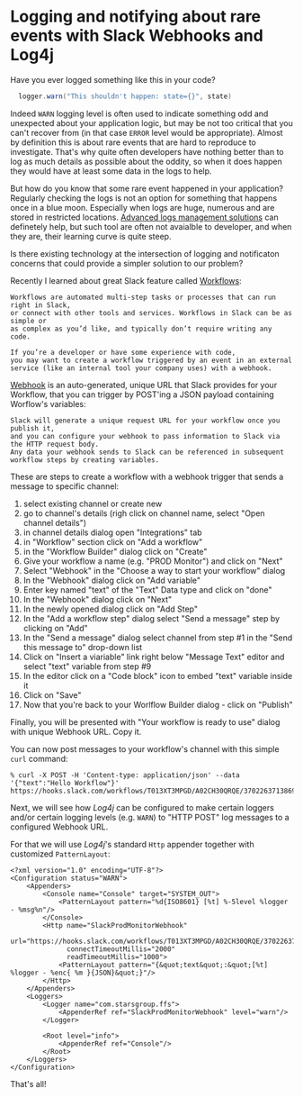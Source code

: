 # Logging and notifying about rare events with Slack Webhooks and Log4j

Have you ever logged something like this in your code?

```java
  logger.warn("This shouldn't happen: state={}", state)
```

Indeed `WARN` logging level is often used to indicate something odd and unexpected about your application logic, but
may be not too critical that you can't recover from (in that case `ERROR` level would be appropriate).
Almost by definition this is about rare events that are hard to reproduce to investigate.
That's why quite often developers have nothing better than to log as much details as possible about the oddity, so
when it does happen they would have at least some data in the logs to help.

But how do you know that some rare event happened in your application?
Regularly checking the logs is not an option for something that happens once in a blue moon.
Especially when logs are huge, numerous and are stored in restricted locations.
[Advanced logs management solutions](https://www.elastic.co/what-is/elk-stack) can definetely help, but
such tool are often not avaialble to developer, and when they are, their learning curve is quite steep.

Is there existing technology at the intersection of logging and notificaton concerns that could provide a simpler
solution to our problem?

Recently I learned about great Slack feature called [Workflows](https://api.slack.com/workflows):

```
Workflows are automated multi-step tasks or processes that can run right in Slack,
or connect with other tools and services. Workflows in Slack can be as simple or
as complex as you’d like, and typically don’t require writing any code.

If you’re a developer or have some experience with code,
you may want to create a workflow triggered by an event in an external
service (like an internal tool your company uses) with a webhook.
```

[Webhook](https://slack.com/intl/en-ca/help/articles/360041352714-Create-more-advanced-workflows-using-webhooks) is an
auto-generated, unique URL that Slack provides for your Workflow, that you can trigger by POST'ing a JSON payload
containing Worflow's variables:

```
Slack will generate a unique request URL for your workflow once you publish it,
and you can configure your webhook to pass information to Slack via the HTTP request body.
Any data your webhook sends to Slack can be referenced in subsequent workflow steps by creating variables.
```

These are steps to create a workflow with a webhook trigger that sends a message to specific channel:

1. select existing channel or create new
2. go to channel's details (righ click on channel name, select "Open channel details")
3. in channel details dialog open "Integrations" tab
4. in "Workflow" section click on "Add a workflow"
5. in the "Workflow Builder" dialog click on "Create"
6. Give your workflow a name (e.g. "PROD Monitor") and click on "Next"
7. Select "Webhook" in the "Choose a way to start your workflow" dialog
8. In the "Webhook" dialog click on "Add variable"
9. Enter key named "text" of the "Text" Data type and click on "done"
10. In the "Webhook" dialog click on "Next"
11. In the newly opened dialog click on "Add Step"
12. In the "Add a workflow step" dialog select "Send a message" step by clicking on "Add"
13. In the "Send a message" dialog select channel from step #1 in the "Send this message to" drop-down list
14. Click on "Insert a viariable" link right below "Message Text" editor and select "text" variable from step #9
15. In the editor click on a "Code block" icon to embed "text" variable inside it
16. Click on "Save"
17. Now that you're back to your Worlflow Builder dialog - click on "Publish"

Finally, you will be presented with "Your workflow is ready to use" dialog with unique Webhook URL. Copy it.

You can now post messages to your workflow's channel with this simple `curl` command: 

```
% curl -X POST -H 'Content-type: application/json' --data '{"text":"Hello Workflow"}' https://hooks.slack.com/workflows/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
```

Next, we will see how *Log4j* can be configured to make certain loggers and/or certain logging levels (e.g. `WARN`) to
"HTTP POST" log messages to a configured Webhook URL.

For that we will use *Log4j*'s standard `Http` appender together with customized `PatternLayout`:
```
<?xml version="1.0" encoding="UTF-8"?>
<Configuration status="WARN">
    <Appenders>
        <Console name="Console" target="SYSTEM_OUT">
            <PatternLayout pattern="%d{ISO8601} [%t] %-5level %logger - %msg%n"/>
        </Console>
        <Http name="SlackProdMonitorWebhook"
              url="https://hooks.slack.com/workflows/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"
              connectTimeoutMillis="2000"
              readTimeoutMillis="1000">
            <PatternLayout pattern="{&quot;text&quot;:&quot;[%t] %logger - %enc{ %m }{JSON}&quot;}"/>
        </Http>
    </Appenders>
    <Loggers>
        <Logger name="com.starsgroup.ffs">
            <AppenderRef ref="SlackProdMonitorWebhook" level="warn"/>
        </Logger>

        <Root level="info">
            <AppenderRef ref="Console"/>
        </Root>
    </Loggers>
</Configuration>
```

That's all!
